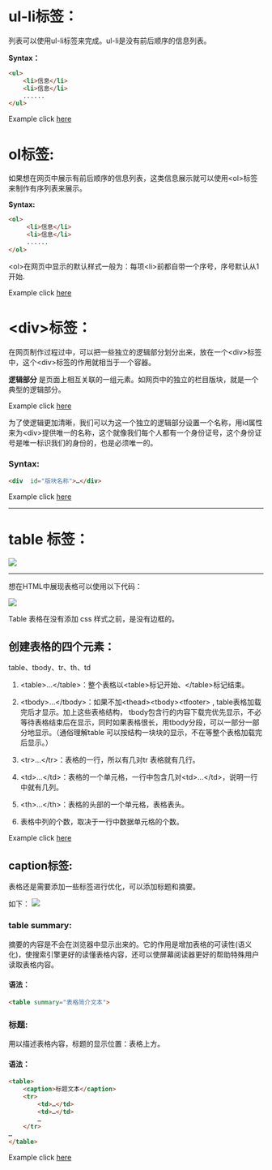 # ul-li标签：
列表可以使用ul-li标签来完成。ul-li是没有前后顺序的信息列表。

__Syntax：__
```html
<ul>
    <li>信息</li>
    <li>信息</li>
    ......
</ul>
```
Example click [here](https://github.com/qiaw99/Frontend/blob/master/Day%203/unorderedList.html)


# ol标签:
如果想在网页中展示有前后顺序的信息列表，这类信息展示就可以使用\<ol>标签来制作有序列表来展示。

__Syntax:__
```html
<ol>
     <li>信息</li>
     <li>信息</li>
     ......
</ol>
```
\<ol>在网页中显示的默认样式一般为：每项\<li>前都自带一个序号，序号默认从1开始.

Example click [here](https://github.com/qiaw99/Frontend/blob/master/Day%203/orderedList.html)

# \<div>标签：
在网页制作过程过中，可以把一些独立的逻辑部分划分出来，放在一个\<div>标签中，这个\<div>标签的作用就相当于一个容器。

__逻辑部分__ 是页面上相互关联的一组元素。如网页中的独立的栏目版块，就是一个典型的逻辑部分。

Example click [here](https://github.com/qiaw99/Frontend/blob/master/Day%203/div.html)

为了使逻辑更加清晰，我们可以为这一个独立的逻辑部分设置一个名称，用id属性来为\<div>提供唯一的名称，这个就像我们每个人都有一个身份证号，这个身份证号是唯一标识我们的身份的，也是必须唯一的。

### Syntax:
```html
<div  id="版块名称">…</div>
```
Example click [here](https://github.com/qiaw99/Frontend/blob/master/Day%203/div_id.html)

---
# table 标签：
![](http://img.mukewang.com/52d38f0b00017e4305060133.jpg)

---
想在HTML中展现表格可以使用以下代码：

![](http://img.mukewang.com/52d38f83000160be02920445.jpg)

Table 表格在没有添加 css 样式之前，是没有边框的。
## 创建表格的四个元素：
table、tbody、tr、th、td

1. \<table>…\</table>：整个表格以\<table>标记开始、\</table>标记结束。

2. \<tbody>…\</tbody>：如果不加\<thead>\<tbody>\<tfooter> , table表格加载完后才显示。加上这些表格结构， tbody包含行的内容下载完优先显示，不必等待表格结束后在显示，同时如果表格很长，用tbody分段，可以一部分一部分地显示。（通俗理解table 可以按结构一块块的显示，不在等整个表格加载完后显示。）

3. \<tr>…\</tr>：表格的一行，所以有几对tr 表格就有几行。

4. \<td>…\</td>：表格的一个单元格，一行中包含几对\<td>...\</td>，说明一行中就有几列。

5. \<th>…\</th>：表格的头部的一个单元格，表格表头。

6. 表格中列的个数，取决于一行中数据单元格的个数。

Example click [here](https://github.com/qiaw99/Frontend/blob/master/Day%203/table.html)

## caption标签:
表格还是需要添加一些标签进行优化，可以添加标题和摘要。

如下：
![](http://img.mukewang.com/52d3a1610001a42606940398.jpg)

### table summary:
摘要的内容是不会在浏览器中显示出来的。它的作用是增加表格的可读性(语义化)，使搜索引擎更好的读懂表格内容，还可以使屏幕阅读器更好的帮助特殊用户读取表格内容。

#### 语法：
```html
<table summary="表格简介文本">
```

### 标题:
用以描述表格内容，标题的显示位置：表格上方。

#### 语法：
```html
<table>
    <caption>标题文本</caption>
    <tr>
        <td>…</td>
        <td>…</td>
        …
    </tr>
…
</table>
```
Example click [here](https://github.com/qiaw99/Frontend/blob/master/Day%203/summary.html)
